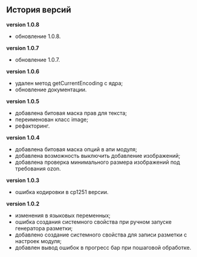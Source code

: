 <!-- cl-start -->
## История версий

**version 1.0.8**    
- обновление 1.0.8.    

**version 1.0.7**    
- обновление 1.0.7.    

**version 1.0.6**    
- удален метод getCurrentEncoding с ядра;    
- обновление документации.    

**version 1.0.5**    
- добавлена битовая маска прав для текста;    
- переименован класс image;    
- рефакторинг.    

**version 1.0.4**    
- добавлена битовая маска опций в апи модуля;    
- добавлена возможность выключить добавление изображений;    
- добавлена проверка минимального размера изображений под требования ozon.    

**version 1.0.3**    
- ошибка кодировки в cp1251 версии.    

**version 1.0.2**    
- изменения в языковых переменных;    
- ошибка создания системного свойства при ручном запуске генератора разметки;    
- добавлено создание системного свойства для записи разметки с настроек модуля;    
- добавлен вывод ошибок в прогресс бар при пошаговой обработке.    
<!-- cl-end -->
